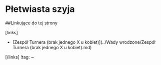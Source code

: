 # Płetwiasta szyja





##Linkujące do tej strony

[links]

- [Zespół Turnera (brak jednego X u kobiet)](../Wady wrodzone/Zespół Turnera (brak jednego X u kobiet).md)


[/links]
!tag:
~

